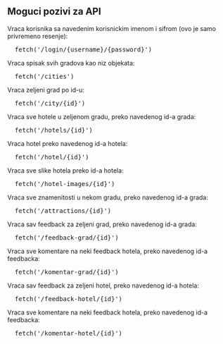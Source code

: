 <h2>Moguci pozivi za API</h2>
Vraca korisnika sa navedenim korisnickim imenom i sifrom (ovo je samo privremeno resenje):
<pre>
  fetch('/login/{username}/{password}')
</pre>
Vraca spisak svih gradova kao niz objekata:
<pre>
  fetch('/cities')
</pre>
Vraca zeljeni grad po id-u:
<pre>
  fetch('/city/{id}')
</pre>
Vraca sve hotele u zeljenom gradu, preko navedenog id-a grada:
<pre>
  fetch('/hotels/{id}')
</pre>
Vraca hotel preko navedenog id-a hotela:
<pre>
  fetch('/hotel/{id}')
</pre>
Vraca sve slike hotela preko id-a hotela:
<pre>
  fetch('/hotel-images/{id}')
</pre>
Vraca sve znamenitosti u nekom gradu, preko navedenog id-a grada:
<pre>
  fetch('/attractions/{id}')
</pre>
Vraca sav feedback za zeljeni grad, preko navedenog id-a grada:
<pre>
  fetch('/feedback-grad/{id}')
</pre>
Vraca sve komentare na neki feedback hotela, preko navedenog id-a feedbacka:
<pre>
  fetch('/komentar-grad/{id}')
</pre>
Vraca sav feedback za zeljeni hotel, preko navedenog id-a hotela:
<pre>
  fetch('/feedback-hotel/{id}')
</pre>
Vraca sve komentare na neki feedback hotela, preko navedenog id-a feedbacka:
<pre>
  fetch('/komentar-hotel/{id}')
</pre>
